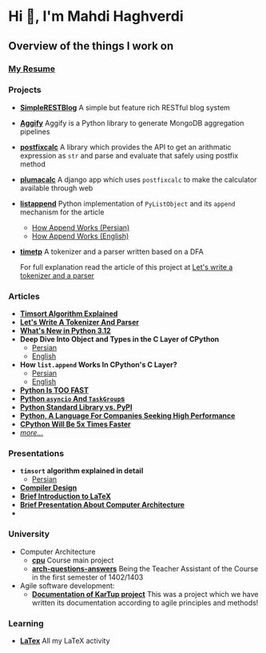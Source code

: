 # Hi 👋, I'm Mahdi Haghverdi

## Overview of the things I work on

### [My Resume](https://github.com/mahdihaghverdi/resume/blob/main/resume.pdf)

### Projects
- [**SimpleRESTBlog**](https://github.com/mahdihaghverdi/simplerestblog)
  A simple but feature rich RESTful blog system
- [**Aggify**](https://github.com/Aggify/aggify)
  Aggify is a Python library to generate MongoDB aggregation pipelines 
- [**postfixcalc**](https://github.com/mahdihaghverdi/postfixcalc)
  A library which provides the API to get an arithmatic expression as `str` and parse and evaluate that safely using postfix method
- [**plumacalc**](https://github.com/mahdihaghverdi/plumacalc)
  A django app which uses `postfixcalc` to make the calculator available through web
- [**listappend**](https://github.com/mahdihaghverdi/listappend)
  Python implementation of `PyListObject` and its `append` mechanism for the article
   - [How Append Works (Persian)](https://virgool.io/@liewpl/how-append-works-gp4apwtpr0bt)
   - [How Append Works (English)](https://medium.com/@mahdihaghverdi/how-list-append-is-implemented-in-c-layer-of-cpython-interpreter-bf88632819c0)
- [**timetp**](https://github.com/mahdihaghverdi/timetp)
  A tokenizer and a parser written based on a DFA
  
  For full explanation read the article of this project at [Let's write a tokenizer and a parser](https://virgool.io/@liewpl/tokenizer-parser-in-python-ubzlsvukmdxz)

### Articles
- [**Timsort Algorithm Explained**](https://virgool.io/@liewpl/timsort-algorithm-u41h0wv0jnax)
- [**Let's Write A Tokenizer And Parser**](https://virgool.io/@liewpl/tokenizer-parser-in-python-ubzlsvukmdxz)
- [**What's New in Python 3.12**](https://virgool.io/@liewpl/python-3-12-whats-new-vpq99njtytc6)
- **Deep Dive Into Object and Types in the C Layer of CPython**
   - [Persian](https://virgool.io/@liewpl/cpython-objs-types-c-layer-deep-dive-m5fjelhzrzny)
   - [English](https://medium.com/@mahdihaghverdi/in-depth-look-at-objects-and-types-in-the-c-layer-of-cpython-interpreter-255bf195b3ea)
- **How `list.append` Works In CPython's C Layer?**
   - [Persian](https://virgool.io/@liewpl/how-append-works-gp4apwtpr0bt)
   - [English](https://medium.com/@mahdihaghverdi/how-list-append-is-implemented-in-c-layer-of-cpython-interpreter-bf88632819c0)
- [**Python Is TOO FAST**](https://virgool.io/@liewpl/python-is-very-fast-gmmdjs3zyhob)
- [**Python `asyncio` And `TaskGroup`s**](https://virgool.io/@liewpl/asyncio-and-taskgroups-t598c8poken9)
- [**Python Standard Library vs. PyPI**](https://virgool.io/@liewpl/python-standard-library-vs-pypi-mvz4o03jw2sj)
- [**Python, A Language For Companies Seeking High Performance**](https://virgool.io/@liewpl/%D9%BE%D8%A7%DB%8C%D8%AA%D9%88%D9%86-%D8%B2%D8%A8%D8%A7%D9%86%DB%8C-%D8%A8%D8%B1%D8%A7%DB%8C-%D8%B4%D8%B1%DA%A9%D8%AA-%D9%87%D8%A7%DB%8C-%D9%85%D8%B4%D8%AA%D8%A7%D9%82-%D9%BE%DB%8C%D8%B4%D8%B1%D9%81%D8%AA-%D9%88-performance-%D8%A8%D8%A7%D9%84%D8%A7-jc7ehvywizso)
- [**CPython Will Be 5x Times Faster**](https://virgool.io/@liewpl/cpython-five-times-faster-p5jve4zzywog)
- [_more..._](https://virgool.io/@liewpl)

### Presentations
  - **`timsort` algorithm explained in detail**
    - [Persian](https://github.com/mahdihaghverdi/timsort/blob/main/slides.pdf)
  - [**Compiler Design**](https://github.com/mahdihaghverdi/survey-course/blob/main/Extra3/RTP-EXTRA03-02-4003613023.pdf)
  - [**Brief Introduction to LaTeX**](https://github.com/mahdihaghverdi/survey-course/blob/main/Presentation-2/slides.pdf)
  - [**Brief Presentation About Computer Architecture**](https://github.com/mahdihaghverdi/survey-course/blob/main/Presentation-3/RPT-HW3-13-2.pdf)
  - 
### University
- Computer Architecture
  - [**cpu**](https://github.com/mahdihaghverdi/cpu)
    Course main project
  - [**arch-questions-answers**](https://github.com/mahdihaghverdi/arch-questions-answers)
    Being the Teacher Assistant of the Course in the first semester of 1402/1403
- Agile software development:
  - [**Documentation of KarTup project**](https://github.com/losgorriones/documentation)
  This was a project which we have written its documentation according to agile principles and methods!

### Learning
- [**LaTex**](https://github.com/mahdihaghverdi/LaTeX)
All my LaTeX activity

